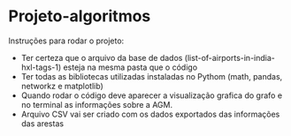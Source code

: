# Projeto-algoritmos

Instruções para rodar o projeto:

- Ter certeza que o arquivo da base de dados (list-of-airports-in-india-hxl-tags-1) esteja na mesma pasta que o código
- Ter todas as bibliotecas utilizadas instaladas no Pythom (math, pandas, networkz e matplotlib)
- Quando rodar o código deve aparecer a visualização grafica do grafo e no terminal as informações sobre a AGM.
- Arquivo CSV vai ser criado com os dados exportados das informações das arestas
